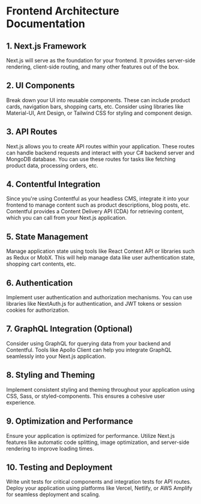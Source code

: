 # Frontend Architecture Documentation

## 1. Next.js Framework
Next.js will serve as the foundation for your frontend. It provides server-side rendering, client-side routing, and many other features out of the box.

## 2. UI Components
Break down your UI into reusable components. These can include product cards, navigation bars, shopping carts, etc. Consider using libraries like Material-UI, Ant Design, or Tailwind CSS for styling and component design.

## 3. API Routes
Next.js allows you to create API routes within your application. These routes can handle backend requests and interact with your C# backend server and MongoDB database. You can use these routes for tasks like fetching product data, processing orders, etc.

## 4. Contentful Integration
Since you're using Contentful as your headless CMS, integrate it into your frontend to manage content such as product descriptions, blog posts, etc. Contentful provides a Content Delivery API (CDA) for retrieving content, which you can call from your Next.js application.

## 5. State Management
Manage application state using tools like React Context API or libraries such as Redux or MobX. This will help manage data like user authentication state, shopping cart contents, etc.

## 6. Authentication
Implement user authentication and authorization mechanisms. You can use libraries like NextAuth.js for authentication, and JWT tokens or session cookies for authorization.

## 7. GraphQL Integration (Optional)
Consider using GraphQL for querying data from your backend and Contentful. Tools like Apollo Client can help you integrate GraphQL seamlessly into your Next.js application.

## 8. Styling and Theming
Implement consistent styling and theming throughout your application using CSS, Sass, or styled-components. This ensures a cohesive user experience.

## 9. Optimization and Performance
Ensure your application is optimized for performance. Utilize Next.js features like automatic code splitting, image optimization, and server-side rendering to improve loading times.

## 10. Testing and Deployment
Write unit tests for critical components and integration tests for API routes. Deploy your application using platforms like Vercel, Netlify, or AWS Amplify for seamless deployment and scaling.

